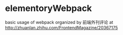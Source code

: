 # elementoryWebpack
basic usage of webpack organized by 前端外刊评论 at http://zhuanlan.zhihu.com/FrontendMagazine/20367175
